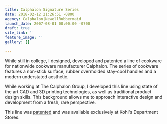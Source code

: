 ```yaml
---
title: Calphalon Signature Series
date: 2018-02-12 21:26:51 -0800
agency: Calphalon|NewellRubbermaid
launch_date: 2007-08-01 00:00:00 -0700
draft: true
site_link: ''
feature_image: ''
gallery: []

---
```

While still in college, I designed, developed and patented a line of cookware for nationwide cookware manufacturer Calphalon.  The series of cookware features a non-stick surface, rubber overmolded stay-cool handles and a modern understated aesthetic.

While working at The Calphalon Group, I developed this line using state of the art CAD and 3D printing technologies, as well as traditional product design skills.  This background allows me to approach interactive design and development from a fresh, rare perspective.

This line was [patented](http://bit.ly/bkZTA2) and was available exclusively at Kohl's Department Stores.
